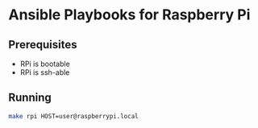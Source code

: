 # Ansible Playbooks for Raspberry Pi

## Prerequisites

* RPi is bootable
* RPi is ssh-able

## Running

```bash
make rpi HOST=user@raspberrypi.local
```
